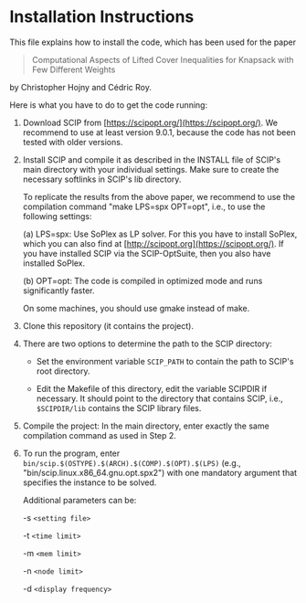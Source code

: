 # Installation Instructions

This file explains how to install the code, which has been used for the paper

> Computational Aspects of Lifted Cover Inequalities for Knapsack with Few Different Weights

by Christopher Hojny and Cédric Roy.

Here is what you have to do to get the code running:

1. Download SCIP from [https://scipopt.org/](https://scipopt.org/). We recommend to use at least version 9.0.1, because the code has not been tested with older versions.

2. Install SCIP and compile it as described in the INSTALL file of SCIP's main
   directory with your individual settings. Make sure to create the necessary
   softlinks in SCIP's lib directory.

    To replicate the results from the above paper, we recommend to use the compilation
    command "make LPS=spx OPT=opt", i.e.,
    to use the following settings:

    (a) LPS=spx: Use SoPlex as LP solver. For this you have to install SoPlex,
         which you can also find at [http://scipopt.org](https://scipopt.org/). If you have installed SCIP
	 via the SCIP-OptSuite, then you also have installed SoPlex.

    (b) OPT=opt: The code is compiled in optimized mode and runs significantly
         faster.

    On some machines, you should use gmake instead of make.

3. Clone this repository (it contains the project).

4. There are two options to determine the path to the SCIP directory:

    - Set the environment variable `SCIP_PATH` to contain the path to SCIP's root
      directory.

    - Edit the Makefile of this directory, edit the
      variable SCIPDIR if necessary.  It should point to the directory
      that contains SCIP, i.e., `$SCIPDIR/lib` contains the SCIP library files.

5. Compile the project: In the main directory, enter exactly
   the same compilation command as used in Step 2.

6. To run the program, enter
   `bin/scip.$(OSTYPE).$(ARCH).$(COMP).$(OPT).$(LPS)`
   (e.g., "bin/scip.linux.x86_64.gnu.opt.spx2") with one mandatory argument
   that specifies the instance to be solved.


    Additional parameters can be:

    -s `<setting file>`

    -t `<time limit>`

    -m `<mem limit>`

    -n `<node limit>`

    -d `<display frequency>`
